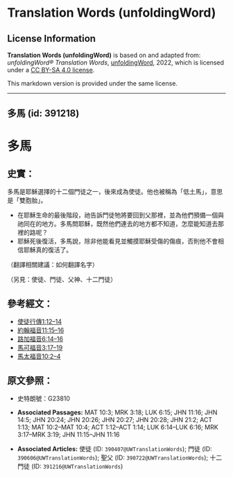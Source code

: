 # Translation Words (unfoldingWord)

## License Information

**Translation Words (unfoldingWord)** is based on and adapted from: _unfoldingWord® Translation Words_, [unfoldingWord](https://unfoldingword.org/utw), 2022, which is licensed under a [CC BY-SA 4.0 license](https://creativecommons.org/licenses/by-sa/4.0/legalcode.en).

This markdown version is provided under the same license.



--------------------------------

## 多馬 (id: 391218)

多馬
==

史實：
---

多馬是耶穌選擇的十二個門徒之一，後來成為使徒。他也被稱為「低土馬」，意思是「雙胞胎」。

* 在耶穌生命的最後階段，祂告訴門徒牠將要回到父那裡，並為他們預備一個與祂同在的地方。多馬問耶穌，既然他們連去的地方都不知道，怎麼能知道去那裡的路呢？
* 耶穌死後復活，多馬說，除非他能看見並觸摸耶穌受傷的傷痕，否則他不會相信耶穌真的復活了。

（翻譯相關建議：如何翻譯名字）

（另見：使徒、門徒、父神、十二門徒）

參考經文：
-----

* [使徒行傳1:12–14](https://ref.ly/Acts1:12-Acts1:14)
* [約翰福音11:15–16](https://ref.ly/John11:15-John11:16)
* [路加福音6:14–16](https://ref.ly/Luke6:14-Luke6:16)
* [馬可福音3:17–19](https://ref.ly/Mark3:17-Mark3:19)
* [馬太福音10:2–4](https://ref.ly/Matt10:2-Matt10:4)

原文參照：
-----

* 史特朗號：G23810

* **Associated Passages:** MAT 10:3; MRK 3:18; LUK 6:15; JHN 11:16; JHN 14:5; JHN 20:24; JHN 20:26; JHN 20:27; JHN 20:28; JHN 21:2; ACT 1:13; MAT 10:2–MAT 10:4; ACT 1:12–ACT 1:14; LUK 6:14–LUK 6:16; MRK 3:17–MRK 3:19; JHN 11:15–JHN 11:16
* **Associated Articles:** 使徒 (ID: `390407@UWTranslationWords`); 門徒 (ID: `390606@UWTranslationWords`); 聖父 (ID: `390722@UWTranslationWords`); 十二門徒 (ID: `391216@UWTranslationWords`)

